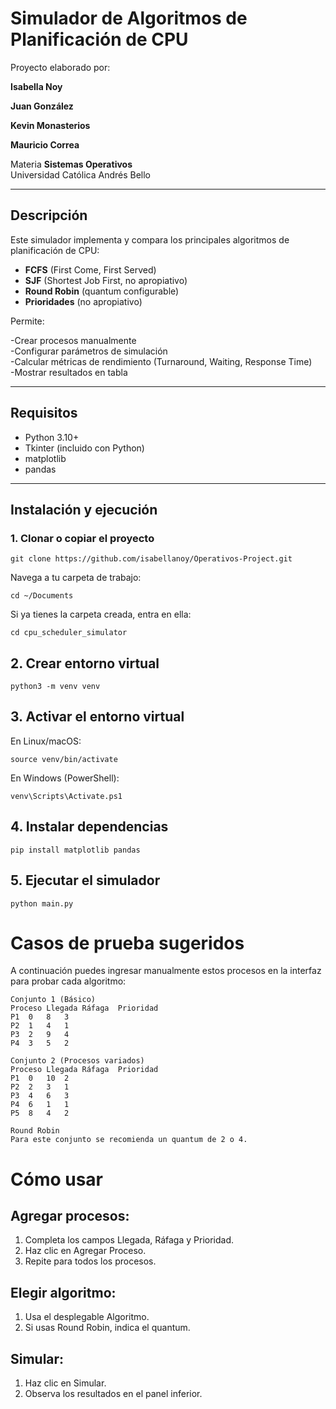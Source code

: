 # Simulador de Algoritmos de Planificación de CPU

Proyecto elaborado por: 

**Isabella Noy**  

**Juan González**

**Kevin Monasterios**

**Mauricio Correa**

Materia **Sistemas Operativos**  
Universidad Católica Andrés Bello

---

## Descripción

Este simulador implementa y compara los principales algoritmos de planificación de CPU:

- **FCFS** (First Come, First Served)
- **SJF** (Shortest Job First, no apropiativo)
- **Round Robin** (quantum configurable)
- **Prioridades** (no apropiativo)

Permite:

-Crear procesos manualmente  
-Configurar parámetros de simulación  
-Calcular métricas de rendimiento (Turnaround, Waiting, Response Time)  
-Mostrar resultados en tabla  

---

## Requisitos

- Python 3.10+
- Tkinter (incluido con Python)
- matplotlib
- pandas

---

## Instalación y ejecución

### 1. Clonar o copiar el proyecto

```git clone https://github.com/isabellanoy/Operativos-Project.git```

Navega a tu carpeta de trabajo:

```cd ~/Documents```

Si ya tienes la carpeta creada, entra en ella:

```cd cpu_scheduler_simulator```

## 2. Crear entorno virtual


```python3 -m venv venv```

## 3. Activar el entorno virtual

En Linux/macOS:

```source venv/bin/activate```

En Windows (PowerShell):

```venv\Scripts\Activate.ps1```

## 4. Instalar dependencias


```pip install matplotlib pandas```

## 5. Ejecutar el simulador


```python main.py```

# Casos de prueba sugeridos

A continuación puedes ingresar manualmente estos procesos en la interfaz para probar cada algoritmo:

```
Conjunto 1 (Básico)
Proceso	Llegada	Ráfaga	Prioridad
P1	0	8	3
P2	1	4	1
P3	2	9	4
P4	3	5	2

Conjunto 2 (Procesos variados)
Proceso	Llegada	Ráfaga	Prioridad
P1	0	10	2
P2	2	3	1
P3	4	6	3
P4	6	1	1
P5	8	4	2

Round Robin
Para este conjunto se recomienda un quantum de 2 o 4.
```

# Cómo usar

## Agregar procesos:

1. Completa los campos Llegada, Ráfaga y Prioridad.
2. Haz clic en Agregar Proceso.
3. Repite para todos los procesos.

## Elegir algoritmo:

1. Usa el desplegable Algoritmo.
2. Si usas Round Robin, indica el quantum.

## Simular:

1. Haz clic en Simular.
2. Observa los resultados en el panel inferior.
